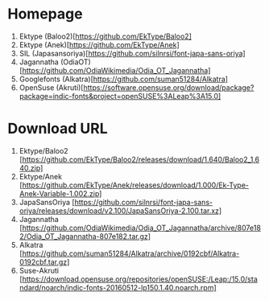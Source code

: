 # Homepage

1. Ektype (Baloo2)[https://github.com/EkType/Baloo2]
2. Ektype  (Anek)[https://github.com/EkType/Anek]
3. SIL (Japasansoriya)[https://github.com/silnrsi/font-japa-sans-oriya]
4. Jagannatha (OdiaOT)[https://github.com/OdiaWikimedia/Odia_OT_Jagannatha]
5. Googlefonts (Alkatra)[https://github.com/suman51284/Alkatra]
6. OpenSuse (Akruti)[https://software.opensuse.org/download/package?package=indic-fonts&project=openSUSE%3ALeap%3A15.0]

# Download URL

1. Ektype/Baloo2 [https://github.com/EkType/Baloo2/releases/download/1.640/Baloo2_1.640.zip]
2. Ektype/Anek [https://github.com/EkType/Anek/releases/download/1.000/Ek-Type-Anek-Variable-1.002.zip]
3. JapaSansOriya [https://github.com/silnrsi/font-japa-sans-oriya/releases/download/v2.100/JapaSansOriya-2.100.tar.xz]
4. Jagannatha [https://github.com/OdiaWikimedia/Odia_OT_Jagannatha/archive/807e182/Odia_OT_Jagannatha-807e182.tar.gz]
5. Alkatra [https://github.com/suman51284/Alkatra/archive/0192cbf/Alkatra-0192cbf.tar.gz]
6. Suse-Akruti [https://download.opensuse.org/repositories/openSUSE:/Leap:/15.0/standard/noarch/indic-fonts-20160512-lp150.1.40.noarch.rpm]
